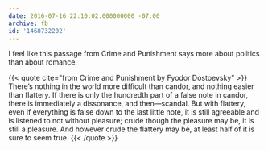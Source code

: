 ```yaml
---
date: 2016-07-16 22:10:02.000000000 -07:00
archive: fb
id: '1468732202'
---
```


I feel like this passage from Crime and Punishment says more about politics than about romance. 

{{< quote cite="from Crime and Punishment by Fyodor Dostoevsky" >}}
There’s nothing in the world more difficult than candor, and nothing easier than flattery. If there is only the hundredth part of a false note in candor, there is immediately a dissonance, and then—scandal. But with flattery, even if everything is false down to the last little note, it is still agreeable and is listened to not without pleasure; crude though the pleasure may be, it is still a pleasure. And however crude the flattery may be, at least half of it is sure to seem true.
{{< /quote >}}